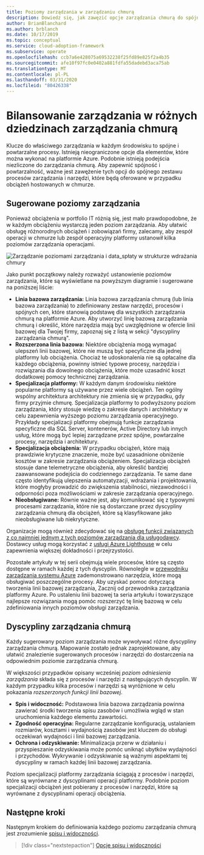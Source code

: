 ```yaml
---
title: Poziomy zarządzania w zarządzaniu chmurą
description: Dowiedz się, jak zawęzić opcje zarządzania chmurą do spójnego zestawu procesów i narzędzi, które można zaoferować w przypadku obciążeń hostowanych w chmurze.
author: BrianBlanchard
ms.author: brblanch
ms.date: 10/17/2019
ms.topic: conceptual
ms.service: cloud-adoption-framework
ms.subservice: operate
ms.openlocfilehash: ccb7a6e428075a69532238f25fd89e825f2a4b35
ms.sourcegitcommit: afe10f97fc0e0402a881fdfa55dadebd3aca75ab
ms.translationtype: MT
ms.contentlocale: pl-PL
ms.lasthandoff: 03/31/2020
ms.locfileid: "80426338"
---
```

# <a name="management-leveling-across-cloud-management-disciplines"></a>Bilansowanie zarządzania w różnych dziedzinach zarządzania chmurą

Klucze do właściwego zarządzania w każdym środowisku to spójne i powtarzalne procesy. Istnieją nieograniczone opcje dla elementów, które można wykonać na platformie Azure. Podobnie istnieją podejścia niezliczone do zarządzania chmurą. Aby zapewnić spójność i powtarzalność, ważne jest zawężenie tych opcji do spójnego zestawu procesów zarządzania i narzędzi, które będą oferowane w przypadku obciążeń hostowanych w chmurze.

## <a name="suggested-management-levels"></a>Sugerowane poziomy zarządzania

Ponieważ obciążenia w portfolio IT różnią się, jest mało prawdopodobne, że w każdym obciążeniu wystarczą jeden poziom zarządzania. Aby ułatwić obsługę różnorodnych obciążeń i zobowiązań firmy, zalecamy, aby zespół operacji w chmurze lub zespół operacyjny platformy ustanowił kilka poziomów zarządzania operacjami.

![Zarządzanie poziomami zarządzania i data_spłaty w strukturze wdrażania chmury](../../_images/manage/cloud-management-maturity.png)

Jako punkt początkowy należy rozważyć ustanowienie poziomów zarządzania, które są wyświetlane na powyższym diagramie i sugerowane na poniższej liście:

- **Linia bazowa zarządzania:** Linia bazowa zarządzania chmurą (lub linia bazowa zarządzania) to zdefiniowany zestaw narzędzi, procesów i spójnych cen, które stanowią podstawę dla wszystkich zarządzania chmurą na platformie Azure. Aby utworzyć linię bazową zarządzania chmurą i określić, które narzędzia mają być uwzględnione w ofercie linii bazowej dla Twojej firmy, zapoznaj się z listą w sekcji "dyscypliny zarządzania chmurą".
- **Rozszerzona linia bazowa:** Niektóre obciążenia mogą wymagać ulepszeń linii bazowej, które nie muszą być specyficzne dla jednej platformy lub obciążenia. Chociaż te udoskonalenia nie są opłacalne dla każdego obciążenia, powinny istnieć typowe procesy, narzędzia i rozwiązania dla dowolnego obciążenia, które może uzasadnić koszt dodatkowej pomocy technicznej zarządzania.
- **Specjalizacja platformy:** W każdym danym środowisku niektóre popularne platformy są używane przez wiele obciążeń. Ten ogólny wspólny architektura architektury nie zmienia się w przypadku, gdy firmy przyjmie chmurę. Specjalizacja platformy to podwyższony poziom zarządzania, który stosuje wiedzę o zakresie danych i architektury w celu zapewnienia wyższego poziomu zarządzania operacyjnego. Przykłady specjalizacji platformy obejmują funkcje zarządzania specyficzne dla SQL Server, kontenerów, Active Directory lub innych usług, które mogą być lepiej zarządzane przez spójne, powtarzalne procesy, narzędzia i architektury.
- **Specjalizacja obciążenia:** W przypadku obciążeń, które mają prawdziwie krytyczne znaczenie, może być uzasadnione obniżenie kosztów w zakresie zarządzania obciążeniem. Specjalizacja obciążeń stosuje dane telemetryczne obciążenia, aby określić bardziej zaawansowane podejścia do codziennego zarządzania. Te same dane często identyfikują ulepszenia automatyzacji, wdrażania i projektowania, które mogłyby prowadzić do zwiększenia stabilności, niezawodności i odporności poza możliwościami w zakresie zarządzania operacyjnego.
- **Nieobsługiwane:** Równie ważne jest, aby komunikować się z typowymi procesami zarządzania, które nie są dostarczane przez dyscypliny zarządzania chmurą dla obciążeń, które są klasyfikowane jako nieobsługiwane lub niekrytyczne.

Organizacje mogą również zdecydować się na [obsługę funkcji związanych z co najmniej jednym z tych poziomów zarządzania dla usługodawcy](https://www.microsoft.com/cloud-adoption-framework-offers?ot=manage). Dostawcy usług mogą korzystać z [usługi Azure Lighthouse](https://azure.com/lighthouse) w celu zapewnienia większej dokładności i przejrzystości.

Pozostałe artykuły w tej serii obejmują wiele procesów, które są często dostępne w ramach każdej z tych dyscyplin.
Równolegle w [przewodniku zarządzania systemu Azure](../azure-management-guide/index.md) zademonstrowano narzędzia, które mogą obsługiwać poszczególne procesy. Aby uzyskać pomoc dotyczącą tworzenia linii bazowej zarządzania, Zacznij od przewodnika zarządzania platformy Azure. Po ustaleniu linii bazowej ta seria artykułu i towarzyszące najlepsze rozwiązania mogą pomóc rozszerzyć tę linię bazową w celu zdefiniowania innych poziomów obsługi zarządzania.

## <a name="cloud-management-disciplines"></a>Dyscypliny zarządzania chmurą

Każdy sugerowany poziom zarządzania może wywoływać różne dyscypliny zarządzania chmurą. Mapowanie zostało jednak zaprojektowane, aby ułatwić znalezienie sugerowanych procesów i narzędzi do dostarczenia na odpowiednim poziomie zarządzania chmurą.

W większości przypadków opisany wcześniej *poziom odniesienia zarządzania* składa się z procesów i narzędzi z następujących dyscyplin. W każdym przypadku kilka procesów i narzędzi są wyróżnione w celu pokazania *rozszerzonych funkcji linii bazowej*.

- **Spis i widoczność:** Podstawowa linia bazowa zarządzania powinna zawierać środki tworzenia spisu zasobów i umożliwia wgląd w stan uruchomienia każdego elementu zawartości.
- **Zgodność operacyjna:** Regularne zarządzanie konfiguracją, ustalaniem rozmiarów, kosztami i wydajnością zasobów jest kluczem do obsługi oczekiwań wydajności i linii bazowej zarządzania.
- **Ochrona i odzyskiwanie:** Minimalizacja przerw w działaniu i przyspieszanie odzyskiwania może pomóc uniknąć ubytków wydajności i przychodów. Wykrywanie i odzyskiwanie są ważnymi aspektami tej dyscypliny w ramach każdej linii bazowej zarządzania.

Poziom specjalizacji platformy zarządzania ściągają z procesów i narzędzi, które są wyrównane z dyscyplinami operacji platformy. Podobnie poziom specjalizacji obciążeń jest pobierany z procesów i narzędzi, które są wyrównane z dyscyplinami operacji obciążenia.

## <a name="next-steps"></a>Następne kroki

Następnym krokiem do definiowania każdego poziomu zarządzania chmurą jest zrozumienie [spisu i widoczności](./inventory.md).

> [!div class="nextstepaction"]
> [Opcje spisu i widoczności](./inventory.md)
